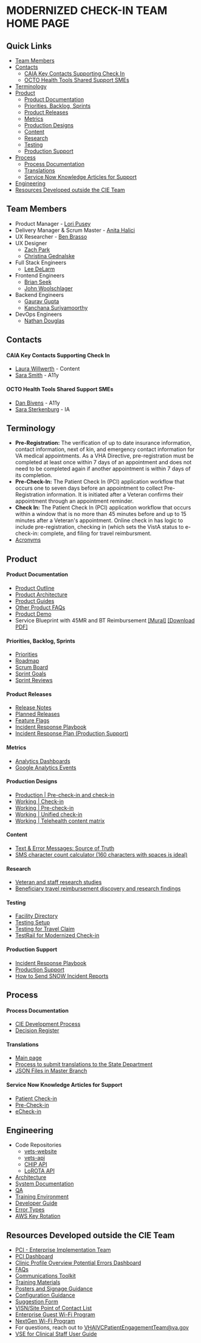 # MODERNIZED CHECK-IN TEAM HOME PAGE

## Quick Links
- [Team Members](#team-members)
- [Contacts](#contacts)
    - [CAIA Key Contacts Supporting Check In](#caia-key-contacts-supporting-check-in)
    - [OCTO Health Tools Shared Support SMEs](#octo-health-tools-shared-support-smes)
- [Terminology](#terminology)
- [Product](#product)
    - [Product Documentation](#product-documentation)
    - [Priorities, Backlog, Sprints](#priorities-backlog-sprints)
    - [Product Releases](#product-releases)
    - [Metrics](#metrics)
    - [Production Designs](#production-designs)
    - [Content](#content)
    - [Research](#research)    
    - [Testing](#testing)
    - [Production Support](#production-support)
- [Process](#process)
    - [Process Documentation](#process-documentation)
    - [Translations](#translations)
    - [Service Now Knowledge Articles for Support](#service-now-knowledge-articles-for-support)
- [Engineering](#engineering)
- [Resources Developed outside the CIE Team](#resources-developed-outside-the-cie-team)

## Team Members
- Product Manager - [Lori Pusey](https://dsva.slack.com/team/U035BMZ07PD)
- Delivery Manager & Scrum Master - [Anita Halici](https://dsva.slack.com/archives/D055G32ES79)
- UX Researcher - [Ben Brasso](https://dsva.slack.com/team/U0360TY9E9H)
- UX Designer
  - [Zach Park](https://dsva.slack.com/team/U02FQ4X5J8M)
  - [Christina Gednalske](https://dsva.slack.com/team/U02KVPC82VA)
- Full Stack Engineers
  - [Lee DeLarm](https://dsva.slack.com/archives/D05B37XJF8C)
- Frontend Engineers
  - [Brian Seek](https://dsva.slack.com/team/U02FLCLQ6J2)
  - [John Woolschlager](https://dsva.slack.com/team/U03LZEZCYAV)  
- Backend Engineers
  - [Gaurav Gupta](https://dsva.slack.com/team/U02DB4BC10F)
  - [Kanchana Suriyamoorthy](https://dsva.slack.com/team/U02EFEF4ZB2)
- DevOps Engineers
  - [Nathan Douglas](https://dsva.slack.com/team/U01DADWHLM6)

## Contacts

#### CAIA Key Contacts Supporting Check In 
- [Laura Willwerth](https://dsva.slack.com/team/U03CHM52JBF) - Content
- [Sara Smith](https://dsva.slack.com/team/U04NBMUH5C4) - A11y

#### OCTO Health Tools Shared Support SMEs
- [Dan Bivens](https://dsva.slack.com/team/U06J1AMSMC5) - A11y
- [Sara Sterkenburg](https://dsva.slack.com/team/U045GGS6V25) - IA

## Terminology
- **Pre-Registration:** The verification of up to date insurance information, contact information, next of kin, and emergency contact information for VA medical appointments. As a VHA Directive, pre-registration must be completed at least once within 7 days of an appointment and does not need to be completed again if another appointment is within 7 days of its completion.  
- **Pre-Check-In:** The Patient Check In (PCI) application workflow that occurs one to seven days before an appointment to collect Pre-Registration information. It is initiated after a Veteran confirms their appointment through an appointment reminder. 
- **Check In:** The Patient Check In (PCI) application workflow that occurs within a window that is no more than 45 minutes before and up to 15 minutes after a Veteran's appointment. Online check in has logic to include pre-registration, checking in (which sets the VistA status to e-check-in: complete, and filing for travel reimbursment.  
- [Acronyms](https://github.com/department-of-veterans-affairs/va.gov-team/blob/master/products/health-care/checkin/product/acroynyms.md)

## Product 

#### Product Documentation
- [Product Outline](https://github.com/department-of-veterans-affairs/va.gov-team/blob/master/products/health-care/checkin/product/README.md)
- [Product Architecture](https://github.com/department-of-veterans-affairs/va.gov-team/blob/master/products/health-care/checkin/engineering/README.md)
- [Product Guides](https://github.com/department-of-veterans-affairs/va.gov-team/tree/master/products/health-care/checkin/product/product-guides)
- [Other Product FAQs](https://github.com/department-of-veterans-affairs/va.gov-team/blob/master/products/health-care/checkin/faqs/faqs.md)
- [Product Demo](https://github.com/department-of-veterans-affairs/va.gov-team/tree/master/products/health-care/checkin/product/product-demos#product-demo)
- Service Blueprint with 45MR and BT Reimbursement [[Mural]](https://app.mural.co/t/departmentofveteransaffairs9999/m/departmentofveteransaffairs9999/1696788763395/d3aa60a7420ece422a6f6b84659c33350279b782?sender=u37bb983bd3fc3cc00c7d3286) [[Download PDF]](https://github.com/department-of-veterans-affairs/va.gov-team/files/14200097/PCI.Service.Blueprint_2024-02-07_18-27-19.pdf)

#### Priorities, Backlog, Sprints
- [Priorities](https://app.mural.co/t/departmentofveteransaffairs9999/m/departmentofveteransaffairs9999/1677531667299/7e7c858244db550198c2f8f29f6e2919eec44d9e?sender=uc584f7fcc9a5090000259578)
- [Roadmap](https://github.com/department-of-veterans-affairs/va.gov-team#workspaces/check-in-experience-61fc23a2cb8a14001132e102/roadmap)
- [Scrum Board](https://app.zenhub.com/workspaces/check-in-experience-61fc23a2cb8a14001132e102/board?repos=133843125)
- [Sprint Goals](https://github.com/department-of-veterans-affairs/va.gov-team/blob/master/products/health-care/checkin/sprints/sprint-goals.md)
- [Sprint Reviews](https://github.com/department-of-veterans-affairs/va.gov-team/blob/master/products/health-care/checkin/sprintdemo/readme.md) 

#### Product Releases 
- [Release Notes](https://github.com/department-of-veterans-affairs/va.gov-team/blob/master/products/health-care/checkin/release-plan/check-in-release-notes.md)
- [Planned Releases](https://github.com/department-of-veterans-affairs/va.gov-team/blob/master/products/health-care/checkin/release-plan/check-in-planned-releases.md)
- [Feature Flags](https://api.va.gov/flipper/features)
- [Incident Response Playbook](https://github.com/department-of-veterans-affairs/va.gov-team/blob/master/products/health-care/checkin/decisions/Chip-Lorota-Playbook.md)
- [Incident Response Plan (Production Support)](https://github.com/department-of-veterans-affairs/va.gov-team/blob/master/products/health-care/checkin/engineering/production-support.md)

#### Metrics
- [Analytics Dashboards](https://github.com/department-of-veterans-affairs/va.gov-team/tree/master/products/health-care/checkin/analytics#readme)
- [Google Analytics Events](https://docs.google.com/spreadsheets/d/1BPOlI6vzH-tMTswvUrci3Q0NkBmfIIfo8Cgj_nM10gk/edit#gid=0)
  
#### Production Designs
- [Production | Pre-check-in and check-in](https://www.figma.com/file/sK2vIx6giAynNqUFR0l4Wx/Production-%7C-Check-in?type=design&node-id=2%3A1305&mode=design&t=0lRYfw3kcVScWClF-1)
- [Working | Check-in](https://www.figma.com/file/pnR05o7NPJDS0KFUSQ0eE3/Check-in-%7C-Check-in?type=design&node-id=0%3A1&mode=design&t=xPKUeH49IJf3iY0Y-1)
- [Working | Pre-check-in](https://www.figma.com/file/mVg6S9xgiQpWbAOAvptQOZ/Pre-check-in-%7C-Check-in?type=design&node-id=0%3A1&mode=design&t=wncuIj1Ko8hFd9sf-1)
- [Working | Unified check-in](https://www.figma.com/file/7Ib7RxiIC4QB53FDBO2a8c/Unified-check-in-%7C-Check-in?type=design&mode=design&t=87McIUiwLhq3yP2R-1)
- [Working | Telehealth content matrix](https://www.figma.com/file/th4V0mCvPbKYLCDgaZjovw/Telehealth-%7C-Check-in?type=design&node-id=7%3A484&mode=design&t=jLY1RZvjDDbrO4zA-1)

#### Content
- [Text & Error Messages: Source of Truth](https://github.com/department-of-veterans-affairs/va.gov-team/blob/master/products/health-care/checkin/design/text-and-error-messages.md)
- [SMS character count calculator (160 characters with spaces is ideal)](https://twiliodeved.github.io/message-segment-calculator/)

#### Research
- [Veteran and staff research studies](https://github.com/department-of-veterans-affairs/va.gov-team/tree/master/products/health-care/checkin/research#all-check-in-research-studies)
- [Beneficiary travel reimbursement discovery and research findings](https://github.com/department-of-veterans-affairs/va.gov-team/tree/master/products/health-care/checkin/discovery/travel-reimbursement)
 
#### Testing
- [Facility Directory](https://www.va.gov/directory/guide/rpt_fac_list.cfm?sort=Sta&list_by=all&oid=all)
- [Testing Setup](https://github.com/department-of-veterans-affairs/va.gov-team/blob/master/products/health-care/checkin/engineering/qa/test-data-setup.md)
- [Testing for Travel Claim](https://github.com/department-of-veterans-affairs/va.gov-team/blob/4fb13e011b8bdea026e3f39e669602de356c3104/products/health-care/beneficiary-travel/engineering/test.data.md)
- [TestRail for Modernized Check-in](https://dsvavsp.testrail.io/index.php?/projects/overview/62)

#### Production Support
- [Incident Response Playbook](https://github.com/department-of-veterans-affairs/va.gov-team/blob/master/products/health-care/checkin/decisions/Chip-Lorota-Playbook.md)
- [Production Support](https://github.com/department-of-veterans-affairs/va.gov-team/blob/master/products/health-care/checkin/engineering/production-support.md)
- [How to Send SNOW Incident Reports](https://github.com/department-of-veterans-affairs/va.gov-team/blob/master/products/health-care/checkin/product/snow-reports.md)

## Process 

#### Process Documentation
- [CIE Development Process](https://github.com/department-of-veterans-affairs/va.gov-team/blob/master/products/health-care/checkin/team/processes.md)
- [Decision Register](https://github.com/department-of-veterans-affairs/va.gov-team/blob/master/products/health-care/checkin/decisions/DecisionRegister.md)

#### Translations
- [Main page](https://github.com/department-of-veterans-affairs/va.gov-team/tree/master/products/health-care/checkin/translations)
- [Process to submit translations to the State Department](https://github.com/department-of-veterans-affairs/va.gov-team/blob/master/products/health-care/checkin/translations/submit-translations-to-state-department.md)
- [JSON Files in Master Branch](https://github.com/department-of-veterans-affairs/vets-website/tree/main/src/applications/check-in/locales)

#### Service Now Knowledge Articles for Support
- [Patient Check-in](https://yourit.va.gov/va?sys_kb_id=4967ba681b1a59d04f6f5316624bcbbb&id=kb_article_view&sysparm_rank=3&sysparm_tsqueryId=2dbb7b091baad190005287b8624bcbcd)
- [Pre-Check-in](https://yourit.va.gov/kb_view.do?sys_kb_id=8c9bd58f1bcbc1d09641a867624bcba9&sysparm_rank=1&sysparm_tsqueryId=d4bae8c11b5b05541c29a867624bcbff)
- [eCheck-in](https://yourit.va.gov/kb_view.do?sys_kb_id=07548a9787478dd03502b889cebb3587&sysparm_rank=2&sysparm_tsqueryId=d4bae8c11b5b05541c29a867624bcbff)

## Engineering
- Code Repositories
  - [vets-website](https://github.com/department-of-veterans-affairs/vets-website)
  - [vets-api](https://github.com/department-of-veterans-affairs/vets-api)
  - [CHIP API](https://github.com/department-of-veterans-affairs/chip)
  - [LoROTA API](https://github.com/department-of-veterans-affairs/lorota)
- [Architecture](https://github.com/department-of-veterans-affairs/va.gov-team/tree/master/products/health-care/checkin/engineering/architecture-diagrams)
- [System Documentation](https://github.com/department-of-veterans-affairs/va.gov-team/tree/master/products/health-care/checkin/engineering)
- [QA](https://github.com/department-of-veterans-affairs/va.gov-team/tree/master/products/health-care/checkin/engineering/qa)
- [Training Environment](https://github.com/department-of-veterans-affairs/va.gov-team/tree/master/products/health-care/checkin/engineering/training-environment)
- [Developer Guide](https://github.com/department-of-veterans-affairs/vets-website/blob/main/src/applications/check-in/README.md)
- [Error Types](https://github.com/department-of-veterans-affairs/va.gov-team/blob/master/products/health-care/checkin/analytics/error-types.md)
- [AWS Key Rotation](https://github.com/department-of-veterans-affairs/va.gov-team/blob/master/products/health-care/checkin/engineering/rotating-iam-keys.md)

## Resources Developed outside the CIE Team
- [PCI - Enterprise Implementation Team](https://teams.microsoft.com/l/team/19%3awwjxmJilnNQkrSuL1_UDJccHQcMIPF2OnFC73KpNN9s1%40thread.tacv2/conversations?groupId=7b702e1f-7c29-419b-8215-35b0346ca2b5&tenantId=e95f1b23-abaf-45ee-821d-b7ab251ab3bf)
-	[PCI Dashboard](https://gcc02.safelinks.protection.outlook.com/?url=https%3A%2F%2Fdvagov.sharepoint.com%2Fsites%2Fvhapcirollout%2FSitePages%2FDashboard.aspx&data=05%7C01%7C%7C4b23436bf4384f3504cb08dbf5beecca%7Ce95f1b23abaf45ee821db7ab251ab3bf%7C0%7C0%7C638373972653446221%7CUnknown%7CTWFpbGZsb3d8eyJWIjoiMC4wLjAwMDAiLCJQIjoiV2luMzIiLCJBTiI6Ik1haWwiLCJXVCI6Mn0%3D%7C3000%7C%7C%7C&sdata=fivCnQ1MdP5xTjJEEweW6tiwqAjgYQsp0Co51VvyNwQ%3D&reserved=0)
-	[Clinic Profile Overview Potential Errors Dashboard](https://gcc02.safelinks.protection.outlook.com/?url=https%3A%2F%2Fapp.powerbigov.us%2Fgroups%2Fme%2Fapps%2F741625e9-a049-4f8e-a424-d13c7a723da7%2Freports%2F1e199d02-3cc6-4d5c-8caa-9a5a41bb4214%2FReportSectiond556eaa893a5006c1840&data=05%7C01%7C%7C4b23436bf4384f3504cb08dbf5beecca%7Ce95f1b23abaf45ee821db7ab251ab3bf%7C0%7C0%7C638373972653446221%7CUnknown%7CTWFpbGZsb3d8eyJWIjoiMC4wLjAwMDAiLCJQIjoiV2luMzIiLCJBTiI6Ik1haWwiLCJXVCI6Mn0%3D%7C3000%7C%7C%7C&sdata=csLtdBgcCIWljNYzZxoN16REWs28Y1Sqk3kFrlNBdqc%3D&reserved=0)
-	[FAQs](https://gcc02.safelinks.protection.outlook.com/?url=https%3A%2F%2Fdvagov.sharepoint.com%2Fsites%2Fvhapcirollout%2FSitePages%2FExpanded-FAQs.aspx&data=05%7C01%7C%7C4b23436bf4384f3504cb08dbf5beecca%7Ce95f1b23abaf45ee821db7ab251ab3bf%7C0%7C0%7C638373972653446221%7CUnknown%7CTWFpbGZsb3d8eyJWIjoiMC4wLjAwMDAiLCJQIjoiV2luMzIiLCJBTiI6Ik1haWwiLCJXVCI6Mn0%3D%7C3000%7C%7C%7C&sdata=JeRdUBhlWM5DmklW9AOBOZ1HR0hdFOO%2FXbwQhG9sSR8%3D&reserved=0)
- [Communications Toolkit](https://gcc02.safelinks.protection.outlook.com/?url=https%3A%2F%2Fdvagov.sharepoint.com%2F%3Af%3A%2Fr%2Fsites%2Fvhapcirollout%2FShared%2520Documents%2FGeneral%2FCommunications%2FCommunications%2520Toolkit%3Fcsf%3D1%26web%3D1%26e%3DFTZ2Ld&data=05%7C01%7C%7C4b23436bf4384f3504cb08dbf5beecca%7Ce95f1b23abaf45ee821db7ab251ab3bf%7C0%7C0%7C638373972653446221%7CUnknown%7CTWFpbGZsb3d8eyJWIjoiMC4wLjAwMDAiLCJQIjoiV2luMzIiLCJBTiI6Ik1haWwiLCJXVCI6Mn0%3D%7C3000%7C%7C%7C&sdata=R%2FqYarQ1DLfwrHC%2BaP5O%2BTs9hx7EKcBmtmd4iTWqOBU%3D&reserved=0)
-	[Training Materials](https://gcc02.safelinks.protection.outlook.com/?url=https%3A%2F%2Fdvagov.sharepoint.com%2Fsites%2Fvhapcirollout%2FShared%2520Documents%2FForms%2FAllItems.aspx%3FRootFolder%3D%252fsites%252fvhapcirollout%252fShared%2BDocuments%252fGeneral%252fTraining%26FolderCTID%3D0x0120005C8B77BE0D43B94EA31C6D6BE6BC4DB0&data=05%7C01%7C%7C4b23436bf4384f3504cb08dbf5beecca%7Ce95f1b23abaf45ee821db7ab251ab3bf%7C0%7C0%7C638373972653446221%7CUnknown%7CTWFpbGZsb3d8eyJWIjoiMC4wLjAwMDAiLCJQIjoiV2luMzIiLCJBTiI6Ik1haWwiLCJXVCI6Mn0%3D%7C3000%7C%7C%7C&sdata=nNvhWuvPuQ6ABfXPeeWpiFlZGD4iSXYEmRoPkKInuXM%3D&reserved=0)
-	[Posters and Signage Guidance](https://gcc02.safelinks.protection.outlook.com/?url=https%3A%2F%2Fdvagov.sharepoint.com%2Fsites%2Fvhapcirollout%2FShared%2520Documents%2FForms%2FAllItems.aspx%3FRootFolder%3D%252fsites%252fvhapcirollout%252fShared%2BDocuments%252fGeneral%252fPCI%2BSignage%26FolderCTID%3D0x0120005C8B77BE0D43B94EA31C6D6BE6BC4DB0&data=05%7C01%7C%7C4b23436bf4384f3504cb08dbf5beecca%7Ce95f1b23abaf45ee821db7ab251ab3bf%7C0%7C0%7C638373972653446221%7CUnknown%7CTWFpbGZsb3d8eyJWIjoiMC4wLjAwMDAiLCJQIjoiV2luMzIiLCJBTiI6Ik1haWwiLCJXVCI6Mn0%3D%7C3000%7C%7C%7C&sdata=7Xmh%2Fbgm6Ih0wNuDde8Qa07ke%2BNUIiPTYioZMMbeklk%3D&reserved=0)
-	[Configuration Guidance](https://gcc02.safelinks.protection.outlook.com/?url=https%3A%2F%2Fdvagov.sharepoint.com%2Fsites%2Fvhapcirollout%2FShared%2520Documents%2FForms%2FAllItems.aspx%3FRootFolder%3D%252fsites%252fvhapcirollout%252fShared%2BDocuments%252fGeneral%252fSite%2BConfiguration%26FolderCTID%3D0x0120005C8B77BE0D43B94EA31C6D6BE6BC4DB0&data=05%7C01%7C%7C4b23436bf4384f3504cb08dbf5beecca%7Ce95f1b23abaf45ee821db7ab251ab3bf%7C0%7C0%7C638373972653446221%7CUnknown%7CTWFpbGZsb3d8eyJWIjoiMC4wLjAwMDAiLCJQIjoiV2luMzIiLCJBTiI6Ik1haWwiLCJXVCI6Mn0%3D%7C3000%7C%7C%7C&sdata=hnqoXQRpzJQZUMukwvJQ3ZsZN2j%2F015f27E2afDwVGU%3D&reserved=0)
-	[Suggestion Form](https://gcc02.safelinks.protection.outlook.com/?url=https%3A%2F%2Fmyvapm.force.com%2FETIntake%2Fs%2Fsuggestions&data=05%7C01%7C%7C4b23436bf4384f3504cb08dbf5beecca%7Ce95f1b23abaf45ee821db7ab251ab3bf%7C0%7C0%7C638373972653446221%7CUnknown%7CTWFpbGZsb3d8eyJWIjoiMC4wLjAwMDAiLCJQIjoiV2luMzIiLCJBTiI6Ik1haWwiLCJXVCI6Mn0%3D%7C3000%7C%7C%7C&sdata=E7Ai%2FngU4RvqnMZuSsO1GyxMquJWxPJKXjZkFe16Ogs%3D&reserved=0)
-	[VISN/Site Point of Contact List](https://gcc02.safelinks.protection.outlook.com/?url=https%3A%2F%2Fdvagov.sharepoint.com%2Fsites%2Fvhaet%2FSitePages%2FPET_PCI_POC.aspx&data=05%7C01%7C%7C4b23436bf4384f3504cb08dbf5beecca%7Ce95f1b23abaf45ee821db7ab251ab3bf%7C0%7C0%7C638373972653602585%7CUnknown%7CTWFpbGZsb3d8eyJWIjoiMC4wLjAwMDAiLCJQIjoiV2luMzIiLCJBTiI6Ik1haWwiLCJXVCI6Mn0%3D%7C3000%7C%7C%7C&sdata=0Gbp4e3%2Few2dxEY9Ao2CBVVJrvgTrDcI6YunSas9r%2B8%3D&reserved=0)
-	[Enterprise Guest Wi-Fi Program](https://gcc02.safelinks.protection.outlook.com/?url=https%3A%2F%2Fdvagov.sharepoint.com%2Fsites%2FVAWiFi-EnterpriseGuestWiFiIOP%2FSitePages%2FHome.aspx&data=05%7C01%7C%7C4b23436bf4384f3504cb08dbf5beecca%7Ce95f1b23abaf45ee821db7ab251ab3bf%7C0%7C0%7C638373972653602585%7CUnknown%7CTWFpbGZsb3d8eyJWIjoiMC4wLjAwMDAiLCJQIjoiV2luMzIiLCJBTiI6Ik1haWwiLCJXVCI6Mn0%3D%7C3000%7C%7C%7C&sdata=UV8RbgMDfgJkEW2gb4dkvkjZ6Ifuy2dSPOx9JO0WFBA%3D&reserved=0)
-	[NextGen Wi-Fi Program](https://gcc02.safelinks.protection.outlook.com/?url=https%3A%2F%2Fdvagov.sharepoint.com%2Fsites%2FOITSDM%2FNIM%2FWireless%3FOR%3DTeams-HL%26CT%3D1630410475405&data=05%7C01%7C%7C4b23436bf4384f3504cb08dbf5beecca%7Ce95f1b23abaf45ee821db7ab251ab3bf%7C0%7C0%7C638373972653602585%7CUnknown%7CTWFpbGZsb3d8eyJWIjoiMC4wLjAwMDAiLCJQIjoiV2luMzIiLCJBTiI6Ik1haWwiLCJXVCI6Mn0%3D%7C3000%7C%7C%7C&sdata=C%2B%2FNjh%2Fuamq9Gkp8PsMtSOmqNLhmsAAR4zElsgoxCrk%3D&reserved=0)
- For questions, reach out to [VHAIVCPatientEngagementTeam@va.gov](mailto:VHAIVCPatientEngagementTeam@va.gov)
- [VSE for Clinical Staff User Guide](https://github.com/department-of-veterans-affairs/va.gov-team/files/12824914/vsecs_user_guide.pdf)
